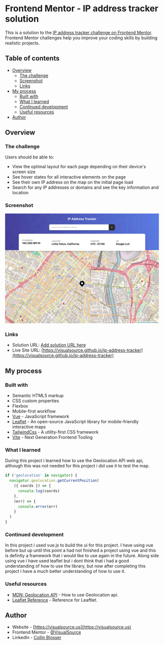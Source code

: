 # Frontend Mentor - IP address tracker solution

This is a solution to the [IP address tracker challenge on Frontend Mentor](https://www.frontendmentor.io/challenges/ip-address-tracker-I8-0yYAH0). Frontend Mentor challenges help you improve your coding skills by building realistic projects.

## Table of contents

- [Overview](#overview)
  - [The challenge](#the-challenge)
  - [Screenshot](#screenshot)
  - [Links](#links)
- [My process](#my-process)
  - [Built with](#built-with)
  - [What I learned](#what-i-learned)
  - [Continued development](#continued-development)
  - [Useful resources](#useful-resources)
- [Author](#author)

## Overview

### The challenge

Users should be able to:

- View the optimal layout for each page depending on their device's screen size
- See hover states for all interactive elements on the page
- See their own IP address on the map on the initial page load
- Search for any IP addresses or domains and see the key information and location

### Screenshot

![](./screenshot.png)

### Links

- Solution URL: [Add solution URL here](https://your-solution-url.com)
- Live Site URL: [https://visualsource.github.io/ip-address-tracker](https://visualsource.github.io/ip-address-tracker)

## My process

### Built with

- Semantic HTML5 markup
- CSS custom properties
- Flexbox
- Mobile-first workflow
- [Vue](https://vuejs.org/) - JavaScript framework
- [Leaflet](https://leafletjs.com) - An open-source JavaScript library
  for mobile-friendly interactive maps
- [TailwindCss](https://tailwindcss.com/) - A utility-first CSS framework
- [Vite](https://vite.dev) - Next Generation Frontend Tooling

### What I learned

During this project i learned how to use the Geolocation API web api, although this was not needed for this project i did use it to test the map.

```js
if ('geolocation' in navigator) {
  navigator.geolocation.getCurrentPosition(
    ({ coords }) => {
      console.log(coords)
    },
    (err) => {
      console.error(err)
    }
  )
}
```

### Continued development

In this project i used vue.js to build the ui for this project. I have using vue before but up until this point a had not finished a project using vue and this is defintly a framework that i would like to use again in the future.
Along side using vue i have used leaflet but i dont think that i had a good understanding of how to use the library, but now after completing this project i have a much better understanding of how to use it.

### Useful resources

- [MDN: Geolocation API](https://developer.mozilla.org/en-US/docs/Web/API/Geolocation_API) - How to use Geolocation api.
- [Leaflet Reference](https://leafletjs.com/reference.html) - Reference for Leaftlet.

## Author

- Website - [https://visualsource.us](https://visualsource.us)
- Frontend Mentor - [@VisualSource](https://www.frontendmentor.io/profile/VisualSource)
- LinkedIn - [Collin Blosser](https://linkedin.com/in/collinblosser)
